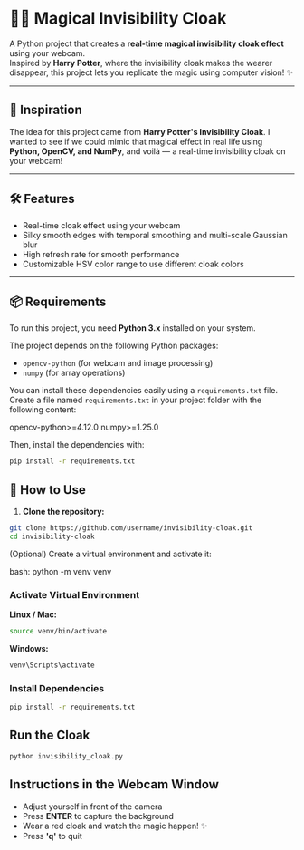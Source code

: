 # 🧙‍♂️ Magical Invisibility Cloak

A Python project that creates a **real-time magical invisibility cloak effect** using your webcam.  
Inspired by **Harry Potter**, where the invisibility cloak makes the wearer disappear, this project lets you replicate the magic using computer vision! ✨

---

## 🌟 Inspiration
The idea for this project came from **Harry Potter's Invisibility Cloak**. I wanted to see if we could mimic that magical effect in real life using **Python, OpenCV, and NumPy**, and voilà — a real-time invisibility cloak on your webcam!

---

## 🛠️ Features
- Real-time cloak effect using your webcam
- Silky smooth edges with temporal smoothing and multi-scale Gaussian blur
- High refresh rate for smooth performance
- Customizable HSV color range to use different cloak colors

---
## 📦 Requirements
To run this project, you need **Python 3.x** installed on your system.

The project depends on the following Python packages:
- `opencv-python` (for webcam and image processing)
- `numpy` (for array operations)

You can install these dependencies easily using a `requirements.txt` file. Create a file named `requirements.txt` in your project folder with the following content:

opencv-python>=4.12.0
numpy>=1.25.0

Then, install the dependencies with:

```bash
pip install -r requirements.txt
```

## 🚀 How to Use

1. **Clone the repository:**
```bash
git clone https://github.com/username/invisibility-cloak.git
cd invisibility-cloak
```
(Optional) Create a virtual environment and activate it:

bash:
python -m venv venv

### Activate Virtual Environment

**Linux / Mac:**
```bash
source venv/bin/activate
```
**Windows:**
```bash
venv\Scripts\activate
```
### Install Dependencies
```bash
pip install -r requirements.txt
```
## Run the Cloak

```bash
python invisibility_cloak.py
```
## Instructions in the Webcam Window

- Adjust yourself in front of the camera  
- Press **ENTER** to capture the background  
- Wear a red cloak and watch the magic happen! ✨  
- Press **'q'** to quit


